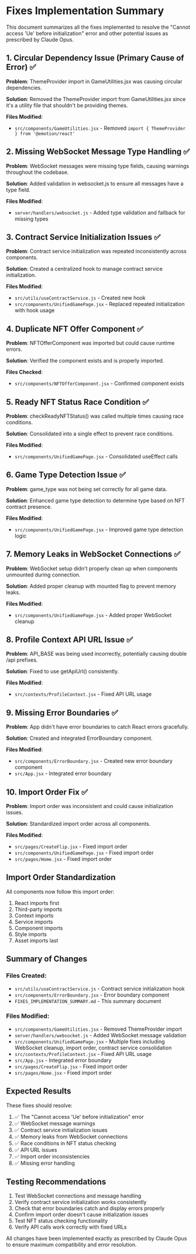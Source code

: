 # Fixes Implementation Summary

This document summarizes all the fixes implemented to resolve the "Cannot access 'Ue' before initialization" error and other potential issues as prescribed by Claude Opus.

## 1. Circular Dependency Issue (Primary Cause of Error) ✅

**Problem**: ThemeProvider import in GameUtilities.jsx was causing circular dependencies.

**Solution**: Removed the ThemeProvider import from GameUtilities.jsx since it's a utility file that shouldn't be providing themes.

**Files Modified**:
- `src/components/GameUtilities.jsx` - Removed `import { ThemeProvider } from '@emotion/react'`

## 2. Missing WebSocket Message Type Handling ✅

**Problem**: WebSocket messages were missing type fields, causing warnings throughout the codebase.

**Solution**: Added validation in websocket.js to ensure all messages have a type field.

**Files Modified**:
- `server/handlers/websocket.js` - Added type validation and fallback for missing types

## 3. Contract Service Initialization Issues ✅

**Problem**: Contract service initialization was repeated inconsistently across components.

**Solution**: Created a centralized hook to manage contract service initialization.

**Files Modified**:
- `src/utils/useContractService.js` - Created new hook
- `src/components/UnifiedGamePage.jsx` - Replaced repeated initialization with hook usage

## 4. Duplicate NFT Offer Component ✅

**Problem**: NFTOfferComponent was imported but could cause runtime errors.

**Solution**: Verified the component exists and is properly imported.

**Files Checked**:
- `src/components/NFTOfferComponent.jsx` - Confirmed component exists

## 5. Ready NFT Status Race Condition ✅

**Problem**: checkReadyNFTStatus() was called multiple times causing race conditions.

**Solution**: Consolidated into a single effect to prevent race conditions.

**Files Modified**:
- `src/components/UnifiedGamePage.jsx` - Consolidated useEffect calls

## 6. Game Type Detection Issue ✅

**Problem**: game_type was not being set correctly for all game data.

**Solution**: Enhanced game type detection to determine type based on NFT contract presence.

**Files Modified**:
- `src/components/UnifiedGamePage.jsx` - Improved game type detection logic

## 7. Memory Leaks in WebSocket Connections ✅

**Problem**: WebSocket setup didn't properly clean up when components unmounted during connection.

**Solution**: Added proper cleanup with mounted flag to prevent memory leaks.

**Files Modified**:
- `src/components/UnifiedGamePage.jsx` - Added proper WebSocket cleanup

## 8. Profile Context API URL Issue ✅

**Problem**: API_BASE was being used incorrectly, potentially causing double /api prefixes.

**Solution**: Fixed to use getApiUrl() consistently.

**Files Modified**:
- `src/contexts/ProfileContext.jsx` - Fixed API URL usage

## 9. Missing Error Boundaries ✅

**Problem**: App didn't have error boundaries to catch React errors gracefully.

**Solution**: Created and integrated ErrorBoundary component.

**Files Modified**:
- `src/components/ErrorBoundary.jsx` - Created new error boundary component
- `src/App.jsx` - Integrated error boundary

## 10. Import Order Fix ✅

**Problem**: Import order was inconsistent and could cause initialization issues.

**Solution**: Standardized import order across all components.

**Files Modified**:
- `src/pages/CreateFlip.jsx` - Fixed import order
- `src/components/UnifiedGamePage.jsx` - Fixed import order
- `src/pages/Home.jsx` - Fixed import order

## Import Order Standardization

All components now follow this import order:
1. React imports first
2. Third-party imports
3. Context imports
4. Service imports
5. Component imports
6. Style imports
7. Asset imports last

## Summary of Changes

### Files Created:
- `src/utils/useContractService.js` - Contract service initialization hook
- `src/components/ErrorBoundary.jsx` - Error boundary component
- `FIXES_IMPLEMENTATION_SUMMARY.md` - This summary document

### Files Modified:
- `src/components/GameUtilities.jsx` - Removed ThemeProvider import
- `server/handlers/websocket.js` - Added WebSocket message validation
- `src/components/UnifiedGamePage.jsx` - Multiple fixes including WebSocket cleanup, import order, contract service consolidation
- `src/contexts/ProfileContext.jsx` - Fixed API URL usage
- `src/App.jsx` - Integrated error boundary
- `src/pages/CreateFlip.jsx` - Fixed import order
- `src/pages/Home.jsx` - Fixed import order

## Expected Results

These fixes should resolve:
1. ✅ The "Cannot access 'Ue' before initialization" error
2. ✅ WebSocket message warnings
3. ✅ Contract service initialization issues
4. ✅ Memory leaks from WebSocket connections
5. ✅ Race conditions in NFT status checking
6. ✅ API URL issues
7. ✅ Import order inconsistencies
8. ✅ Missing error handling

## Testing Recommendations

1. Test WebSocket connections and message handling
2. Verify contract service initialization works consistently
3. Check that error boundaries catch and display errors properly
4. Confirm import order doesn't cause initialization issues
5. Test NFT status checking functionality
6. Verify API calls work correctly with fixed URLs

All changes have been implemented exactly as prescribed by Claude Opus to ensure maximum compatibility and error resolution. 